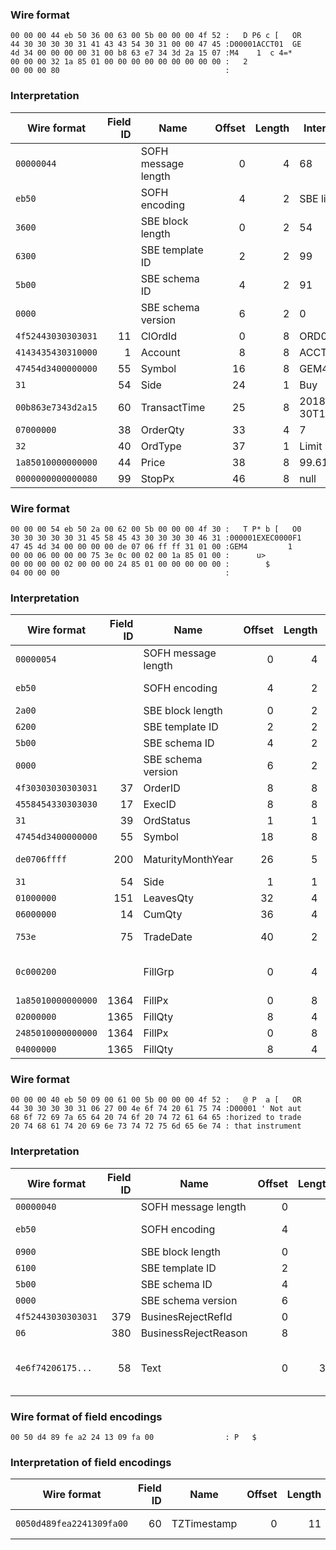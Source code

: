 ### Wire format
```
00 00 00 44 eb 50 36 00 63 00 5b 00 00 00 4f 52 :   D P6 c [   OR
44 30 30 30 30 31 41 43 43 54 30 31 00 00 47 45 :D00001ACCT01  GE
4d 34 00 00 00 00 31 00 b8 63 e7 34 3d 2a 15 07 :M4    1  c 4=*  
00 00 00 32 1a 85 01 00 00 00 00 00 00 00 00 00 :   2            
00 00 00 80                                     :    
```
### Interpretation
|Wire format|Field ID|Name|Offset|Length|Interpreted value|
|-----------|-------:|----|-----:|-----:|-----------------|
| `00000044` |   | SOFH message length | 0 | 4 | 68 |
| `eb50` |   | SOFH encoding | 4 | 2 | SBE little-endian |
| `3600` |   | SBE block length | 0 | 2 | 54 |
| `6300` |   | SBE template ID | 2 | 2 | 99 |
| `5b00` |   | SBE schema ID | 4 | 2 | 91 |
| `0000` |   | SBE schema version | 6 | 2 | 0 |
| `4f52443030303031` | 11 | ClOrdId | 0 | 8 | ORD00001 |
| `4143435430310000` | 1 | Account | 8 | 8 | ACCT01 |
| `47454d3400000000` | 55 | Symbol | 16 | 8 | GEM4 |
| `31` | 54 | Side | 24 | 1 | Buy |
| `00b863e7343d2a15` | 60 | TransactTime | 25 | 8 | 2018-04-30T14:32:01.248Z |
| `07000000` | 38 | OrderQty | 33 | 4 | 7 |
| `32` | 40 | OrdType | 37 | 1 | Limit |
| `1a85010000000000` | 44 | Price | 38 | 8 | 99.610 |
| `0000000000000080` | 99 | StopPx | 46 | 8 | null |
### Wire format
```
00 00 00 54 eb 50 2a 00 62 00 5b 00 00 00 4f 30 :   T P* b [   O0
30 30 30 30 30 31 45 58 45 43 30 30 30 30 46 31 :000001EXEC0000F1
47 45 4d 34 00 00 00 00 de 07 06 ff ff 31 01 00 :GEM4         1  
00 00 06 00 00 00 75 3e 0c 00 02 00 1a 85 01 00 :      u>        
00 00 00 00 02 00 00 00 24 85 01 00 00 00 00 00 :        $       
04 00 00 00                                     :    
```
### Interpretation
|Wire format|Field ID|Name|Offset|Length|Interpreted value|
|-----------|-------:|----|-----:|-----:|-----------------|
| `00000054` |   | SOFH message length | 0 | 4 | 84 |
| `eb50` |   | SOFH encoding | 4 | 2 | SBE little-endian |
| `2a00` |   | SBE block length | 0 | 2 | 42 |
| `6200` |   | SBE template ID | 2 | 2 | 98 |
| `5b00` |   | SBE schema ID | 4 | 2 | 91 |
| `0000` |   | SBE schema version | 6 | 2 | 0 |
| `4f30303030303031` | 37 | OrderID | 8 | 8 | O0000001 |
| `4558454330303030` | 17 | ExecID | 8 | 8 | EXEC0000 |
| `31` | 39 | OrdStatus | 1 | 1 | PartialFilled |
| `47454d3400000000` | 55 | Symbol | 18 | 8 | GEM4 |
| `de0706ffff` | 200 | MaturityMonthYear | 26 | 5 | year=2014 month=6 |
| `31` | 54 | Side | 1 | 1 | Buy |
| `01000000` | 151 | LeavesQty | 32 | 4 | 1 |
| `06000000` | 14 | CumQty | 36 | 4 | 6 |
| `753e` | 75 | TradeDate | 40 | 2 | 2013-10-11 |
| `0c000200` |   | FillGrp | 0 | 4 | Block length=12 count=2 |
| `1a85010000000000` | 1364 | FillPx | 0 | 8 | 99.610 |
| `02000000` | 1365 | FillQty | 8 | 4 | 2 |
| `2485010000000000` | 1364 | FillPx | 0 | 8 | 99.620 |
| `04000000` | 1365 | FillQty | 8 | 4 | 4 |
### Wire format
```
00 00 00 40 eb 50 09 00 61 00 5b 00 00 00 4f 52 :   @ P  a [   OR
44 30 30 30 30 31 06 27 00 4e 6f 74 20 61 75 74 :D00001 ' Not aut
68 6f 72 69 7a 65 64 20 74 6f 20 74 72 61 64 65 :horized to trade
20 74 68 61 74 20 69 6e 73 74 72 75 6d 65 6e 74 : that instrument
```
### Interpretation
|Wire format|Field ID|Name|Offset|Length|Interpreted value|
|-----------|-------:|----|-----:|-----:|-----------------|
| `00000040` |   | SOFH message length | 0 | 4 | 64 |
| `eb50` |   | SOFH encoding | 4 | 2 | SBE little-endian |
| `0900` |   | SBE block length | 0 | 2 | 9 |
| `6100` |   | SBE template ID | 2 | 2 | 97 |
| `5b00` |   | SBE schema ID | 4 | 2 | 91 |
| `0000` |   | SBE schema version | 6 | 2 | 0 |
| `4f52443030303031` | 379 | BusinesRejectRefId | 0 | 8 | ORD00001 |
| `06` | 380 | BusinessRejectReason | 8 | 1 | NotAuthorized |
| `4e6f74206175...` | 58 | Text | 0 | 39 | Not authorized to trade that instrument |
### Wire format of field encodings
```
00 50 d4 89 fe a2 24 13 09 fa 00                : P   $    
```
### Interpretation of field encodings
|Wire format|Field ID|Name|Offset|Length|Interpreted value|
|-----------|-------:|----|-----:|-----:|-----------------|
| `0050d489fea2241309fa00` | 60 | TZTimestamp | 0 | 11 | 2013-09-17T02:30 |
